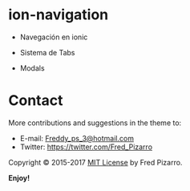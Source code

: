 # ion-navigation

* Navegación en ionic

* Sistema de Tabs

* Modals

# Contact
More contributions and suggestions in the theme to:

* E-mail:  Freddy_ps_3@hotmail.com
* Twitter: https://twitter.com/Fred_Pizarro

Copyright © 2015-2017 [MIT License](https://github.com/ProjectsZ/ng-dashboard) by Fred Pizarro.

**Enjoy!**
